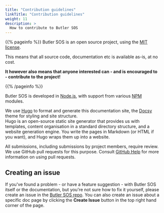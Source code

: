 ```yaml
---
title: "Contribution guidelines"
linkTitle: "Contribution guidelines"
weight: 11
description: >
  How to contribute to Butler SOS
---
```


{{% pageinfo %}}
Butler SOS is an open source project, using the [MIT license](https://choosealicense.com/licenses/mit/).

This means that all source code, documentation etc is available as-is, at no cost.  

**It however also means that anyone interested can - and is encouraged to - contribute to the project!**

{{% /pageinfo %}}

Butler SOS is developed in [Node.js](https://nodejs.org), with support from various [NPM](https://www.npmjs.com/) modules.  

We use [Hugo](https://gohugo.io/) to format and generate this documentation site, the [Docsy](https://github.com/google/docsy) theme for styling and site structure.  
Hugo is an open-source static site generator that provides us with templates, content organisation in a standard directory structure, and a website generation engine. You write the pages in Markdown (or HTML if you want), and Hugo wraps them up into a website.

All submissions, including submissions by project members, require review. We use GitHub pull requests for this purpose. Consult [GitHub Help](https://help.github.com/articles/about-pull-requests/) for more information on using pull requests.




## Creating an issue

If you've found a problem - or have a feature suggestion - with Butler SOS itself or the documentation, but you're not sure how to fix it yourself, please create an issue in the [Butler SOS repo](https://github.com/ptarmiganlabs/butler-sos/issues). You can also create an issue about a specific doc page by clicking the **Create Issue** button in the top right hand corner of the page.
